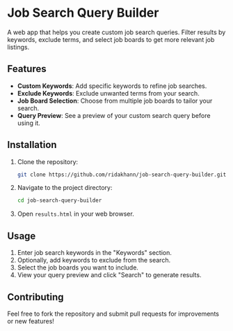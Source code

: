 # Job Search Query Builder

A web app that helps you create custom job search queries. Filter results by keywords, exclude terms, and select job boards to get more relevant job listings.

## Features

- **Custom Keywords**: Add specific keywords to refine job searches.
- **Exclude Keywords**: Exclude unwanted terms from your search.
- **Job Board Selection**: Choose from multiple job boards to tailor your search.
- **Query Preview**: See a preview of your custom search query before using it.

## Installation

1. Clone the repository:
   ```bash
   git clone https://github.com/ridakhann/job-search-query-builder.git
2. Navigate to the project directory:
    ```bash
    cd job-search-query-builder
    ```
3. Open `results.html` in your web browser.

## Usage

1. Enter job search keywords in the "Keywords" section.
2. Optionally, add keywords to exclude from the search.
3. Select the job boards you want to include.
4. View your query preview and click "Search" to generate results.

## Contributing

Feel free to fork the repository and submit pull requests for improvements or new features!

